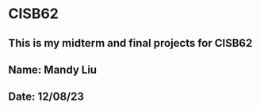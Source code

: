 # CISB62

## This is my midterm and final projects for CISB62

## Name: Mandy Liu

## Date: 12/08/23
